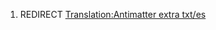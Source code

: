 1.  REDIRECT [Translation:Antimatter extra
    txt/es](Translation:Antimatter_extra_txt/es "wikilink")